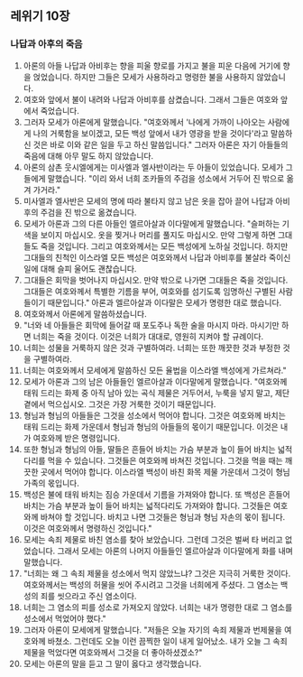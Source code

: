 ## 레위기 10장

### 나답과 아후의 죽음
1. 아론의 아들 나답과 아비후는 향을 피울 향로를 가지고 불을 피운 다음에 거기에 향을 얹었습니다. 하지만 그들은 모세가 사용하라고 명령한 불을 사용하지 않았습니다.
2. 여호와 앞에서 불이 내려와 나답과 아비후를 삼켰습니다. 그래서 그들은 여호와 앞에서 죽었습니다.
3. 그러자 모세가 아론에게 말했습니다. "여호와께서 '나에게 가까이 나아오는 사람에게 나의 거룩함을 보이겠고, 모든 백성 앞에서 내가 영광을 받을 것이다'라고 말씀하신 것은 바로 이와 같은 일을 두고 하신 말씀입니다." 그러자 아론은 자기 아들들의 죽음에 대해 아무 말도 하지 않았습니다.
4. 아론의 삼촌 웃시엘에게는 미사엘과 엘사반이라는 두 아들이 있었습니다. 모세가 그들에게 말했습니다. "이리 와서 너희 조카들의 주검을 성소에서 거두어 진 밖으로 옮겨 가거라."
5. 미사엘과 엘사반은 모세의 명에 따라 불타지 않고 남은 옷을 잡아 끌어 나답과 아비후의 주검을 진 밖으로 옮겼습니다.
6. 모세가 아론과 그의 다른 아들인 엘르아살과 이다말에게 말했습니다. "슬퍼하는 기색을 보이지 마십시오. 옷을 찢거나 머리를 풀지도 마십시오. 만약 그렇게 하면 그대들도 죽을 것입니다. 그리고 여호와께서는 모든 백성에게 노하실 것입니다. 하지만 그대들의 친척인 이스라엘 모든 백성은 여호와께서 나답과 아비후를 불살라 죽이신 일에 대해 슬피 울어도 괜찮습니다.
7. 그대들은 회막을 벗어나지 마십시오. 만약 밖으로 나가면 그대들은 죽을 것입니다. 그대들은 여호와께서 특별한 기름을 부어, 여호와를 섬기도록 임명하신 구별된 사람들이기 때문입니다." 아론과 엘르아살과 이다말은 모세가 명령한 대로 했습니다.
8. 여호와께서 아론에게 말씀하셨습니다.
9. "너와 네 아들들은 회막에 들어갈 때 포도주나 독한 술을 마시지 마라. 마시기만 하면 너희는 죽을 것이다. 이것은 너희가 대대로, 영원히 지켜야 할 규례이다.
10. 너희는 성물을 거룩하지 않은 것과 구별하여라. 너희는 또한 깨끗한 것과 부정한 것을 구별하여라.
11. 너희는 여호와께서 모세에게 말씀하신 모든 율법을 이스라엘 백성에게 가르쳐라."
12. 모세가 아론과 그의 남은 아들들인 엘르아살과 이다말에게 말했습니다. "여호와께 태워 드리는 화제 중 아직 남아 있는 곡식 제물은 거두어서, 누룩을 넣지 말고, 제단 곁에서 먹으십시오. 그것은 가장 거룩한 것이기 때문입니다.
13. 형님과 형님의 아들들은 그것을 성소에서 먹어야 합니다. 그것은 여호와께 바치는 태워 드리는 화제 가운데서 형님과 형님의 아들들의 몫이기 때문입니다. 이것은 내가 여호와께 받은 명령입니다.
14. 또한 형님과 형님의 아들, 딸들은 흔들어 바치는 가슴 부분과 높이 들어 바치는 넓적다리를 먹을 수 있습니다. 그것들은 여호와께 바쳐진 것입니다. 그것을 먹을 때는 깨끗한 곳에서 먹어야 합니다. 이스라엘 백성이 바친 화목 제물 가운데서 그것이 형님 가족의 몫입니다.
15. 백성은 불에 태워 바치는 짐승 가운데서 기름을 가져와야 합니다. 또 백성은 흔들어 바치는 가슴 부분과 높이 들어 바치는 넓적다리도 가져와야 합니다. 그것들은 여호와께 바쳐야 할 것입니다. 바치고 나면 그것들은 형님과 형님 자손의 몫이 됩니다. 이것은 여호와께서 명령하신 것입니다."
16. 모세는 속죄 제물로 바친 염소를 찾아 보았습니다. 그런데 그것은 벌써 타 버리고 없었습니다. 그래서 모세는 아론의 나머지 아들들인 엘르아살과 이다말에게 화를 내며 말했습니다.
17. "너희는 왜 그 속죄 제물을 성소에서 먹지 않았느냐? 그것은 지극히 거룩한 것이다. 여호와께서는 백성의 허물을 씻어 주시려고 그것을 너희에게 주셨다. 그 염소는 백성의 죄를 씻으라고 주신 염소이다.
18. 너희는 그 염소의 피를 성소로 가져오지 않았다. 너희는 내가 명령한 대로 그 염소를 성소에서 먹었어야 했다."
19. 그러자 아론이 모세에게 말했습니다. "저들은 오늘 자기의 속죄 제물과 번제물을 여호와께 바쳤소. 그런데도 오늘 이런 끔찍한 일이 내게 일어났소. 내가 오늘 그 속죄 제물을 먹었다면 여호와께서 그것을 더 좋아하셨겠소?"
20. 모세는 아론의 말을 듣고 그 말이 옳다고 생각했습니다.